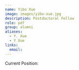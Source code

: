 ```yaml
---
name: Yibo Xue
image: images/yibo-xue.jpg
description: Postdoctoral Fellow
role: pdf
group: alumni
aliases:
  - Y. Xue
  - Y Xue
links:
  email:
---
```


Current Position:
